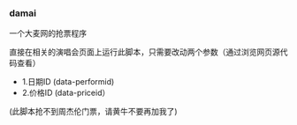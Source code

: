 ### damai
一个大麦网的抢票程序

直接在相关的演唱会页面上运行此脚本，只需要改动两个参数（通过浏览网页源代码查看）
* 1.日期ID (data-performid)
* 2.价格ID (data-priceid）

(此脚本抢不到周杰伦门票，请黄牛不要再加我了)
